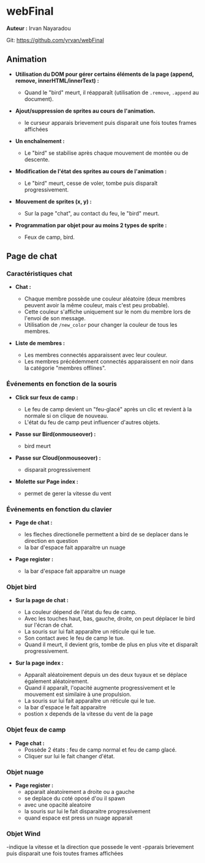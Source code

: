 # webFinal

**Auteur :** Irvan Nayaradou

Git: <https://github.com/yrvan/webFinal>

## Animation

- **Utilisation du DOM pour gérer certains éléments de la page (append, remove, innerHTML/innerText) :**
  - Quand le "bird" meurt, il réapparaît (utilisation de `.remove`, `.append` au document).

- **Ajout/suppression de sprites au cours de l'animation.**
  - le curseur apparais brievement puis disparait une fois toutes frames affichées

- **Un enchaînement :**
  - Le "bird" se stabilise après chaque mouvement de montée ou de descente.

- **Modification de l'état des sprites au cours de l'animation :**
  - Le "bird" meurt, cesse de voler, tombe puis disparaît progressivement.

- **Mouvement de sprites (x, y) :**
  - Sur la page "chat", au contact du feu, le "bird" meurt.

- **Programmation par objet pour au moins 2 types de sprite :**
  - Feux de camp, bird.

## Page de chat

### Caractéristiques chat

- **Chat :**
  - Chaque membre possède une couleur aléatoire (deux membres peuvent avoir la même couleur, mais c'est peu probable).
  - Cette couleur s'affiche uniquement sur le nom du membre lors de l'envoi de son message.
  - Utilisation de `/new_color` pour changer la couleur de tous les membres.

- **Liste de membres :**
  - Les membres connectés apparaissent avec leur couleur.
  - Les membres précédemment connectés apparaissent en noir dans la catégorie "membres offlines".

### Événements en fonction de la souris

- **Click sur feux de camp :**
  - Le feu de camp devient un "feu-glacé" après un clic et revient à la normale si on clique de nouveau.
  - L'état du feu de camp peut influencer d'autres objets.

- **Passe sur Bird(onmouseover) :**
  - bird meurt

- **Passe sur Cloud(onmouseover) :**
  - disparait progressivement

- **Molette sur Page index :**
  - permet de gerer la vitesse du vent

### Événements en fonction du clavier

- **Page de chat :**
  - les fleches directionelle permettent a bird de se deplacer dans le direction en question
  - la bar d'espace fait apparaitre un nuage

- **Page register :**
  - la bar d'espace fait apparaitre un nuage

### Objet bird

- **Sur la page de chat :**
  - La couleur dépend de l'état du feu de camp.
  - Avec les touches haut, bas, gauche, droite, on peut déplacer le bird sur l'écran de chat.
  - La souris sur lui fait apparaître un réticule qui le tue.
  - Son contact avec le feu de camp le tue.
  - Quand il meurt, il devient gris, tombe de plus en plus vite et disparaît progressivement.

- **Sur la page index :**
  - Apparaît aléatoirement depuis un des deux tuyaux et se déplace également aléatoirement.
  - Quand il apparaît, l'opacité augmente progressivement et le mouvement est similaire à une propulsion.
  - La souris sur lui fait apparaître un réticule qui le tue.
  - la bar d'espace le fait apparaitre
  - postion x depends de la vitesse du vent de la page

### Objet feux de camp

- **Page chat :**
  - Possède 2 états : feu de camp normal et feu de camp glacé.
  - Cliquer sur lui le fait changer d'état.

### Objet nuage

- **Page register :**
  - apparait aleatoirement a droite ou a gauche
  - se deplace du coté oposé d'ou il spawn
  - avec une opacité aleatoire
  - la souris sur lui le fait disparaitre progressivement
  - quand espace est press un nuage apparait

### Objet Wind

  -indique la vitesse et la direction que possede le vent
  -pparais brievement puis disparait une fois toutes frames affichées
